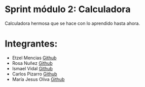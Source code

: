 # Sprint módulo 2: Calculadora
Calculadora hermosa que se hace con lo aprendido hasta ahora. 


# Integrantes: 

* Etzel Mencias [Github](https://github.com/EtzelMV/)
* Rosa Nuñez [Github](https://github.com/Rouseandrea)
* Ismael Vidal [Github](https://github.com/IsmaelVidalBasare)
* Carlos Pizarro [Github](https://github.com/CarlosPizarroMorales)
* María Jesus Oliva [Github](https://github.com/)